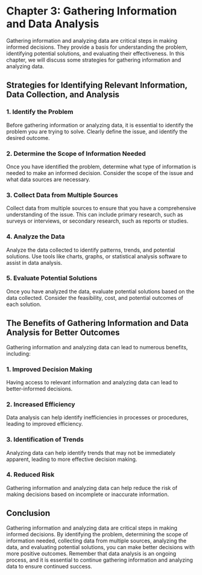 Chapter 3: Gathering Information and Data Analysis
==================================================

Gathering information and analyzing data are critical steps in making informed decisions. They provide a basis for understanding the problem, identifying potential solutions, and evaluating their effectiveness. In this chapter, we will discuss some strategies for gathering information and analyzing data.

Strategies for Identifying Relevant Information, Data Collection, and Analysis
------------------------------------------------------------------------------

### 1. Identify the Problem

Before gathering information or analyzing data, it is essential to identify the problem you are trying to solve. Clearly define the issue, and identify the desired outcome.

### 2. Determine the Scope of Information Needed

Once you have identified the problem, determine what type of information is needed to make an informed decision. Consider the scope of the issue and what data sources are necessary.

### 3. Collect Data from Multiple Sources

Collect data from multiple sources to ensure that you have a comprehensive understanding of the issue. This can include primary research, such as surveys or interviews, or secondary research, such as reports or studies.

### 4. Analyze the Data

Analyze the data collected to identify patterns, trends, and potential solutions. Use tools like charts, graphs, or statistical analysis software to assist in data analysis.

### 5. Evaluate Potential Solutions

Once you have analyzed the data, evaluate potential solutions based on the data collected. Consider the feasibility, cost, and potential outcomes of each solution.

The Benefits of Gathering Information and Data Analysis for Better Outcomes
---------------------------------------------------------------------------

Gathering information and analyzing data can lead to numerous benefits, including:

### 1. Improved Decision Making

Having access to relevant information and analyzing data can lead to better-informed decisions.

### 2. Increased Efficiency

Data analysis can help identify inefficiencies in processes or procedures, leading to improved efficiency.

### 3. Identification of Trends

Analyzing data can help identify trends that may not be immediately apparent, leading to more effective decision making.

### 4. Reduced Risk

Gathering information and analyzing data can help reduce the risk of making decisions based on incomplete or inaccurate information.

Conclusion
----------

Gathering information and analyzing data are critical steps in making informed decisions. By identifying the problem, determining the scope of information needed, collecting data from multiple sources, analyzing the data, and evaluating potential solutions, you can make better decisions with more positive outcomes. Remember that data analysis is an ongoing process, and it is essential to continue gathering information and analyzing data to ensure continued success.
